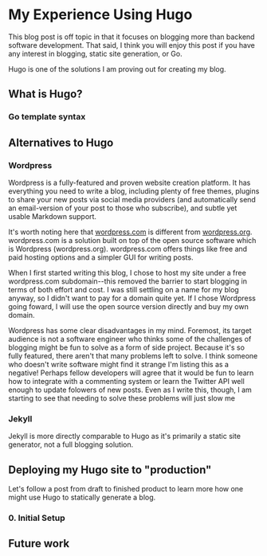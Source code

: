 # My Experience Using Hugo

This blog post is off topic in that it focuses on blogging more than backend software development. That said, I think you will enjoy this post if you have any interest in blogging, static site generation, or Go.

Hugo is one of the solutions I am proving out for creating my blog.

## What is Hugo?

### Go template syntax

## Alternatives to Hugo

### Wordpress

Wordpress is a fully-featured and proven website creation platform. It has everything you need to write a blog, including plenty of free themes, plugins to share your new posts via social media providers (and automatically send an email-version of your post to those who subscribe), and subtle yet usable Markdown support.

It's worth noting here that [wordpress.com](https://wordpress.com/) is different from [wordpress.org](https://wordpress.org/). wordpress.com is a solution built on top of the open source software which is Wordpress (wordpress.org). wordpress.com offers things like free and paid hosting options and a simpler GUI for writing posts.

When I first started writing this blog, I chose to host my site under a free wordpress.com subdomain--this removed the barrier to start blogging in terms of both effort and cost. I was still settling on a name for my blog anyway, so I didn't want to pay for a domain quite yet. If I chose Wordpress going foward, I will use the open source version directly and buy my own domain.

Wordpress has some clear disadvantages in my mind. Foremost, its target audience is not a software engineer who thinks some of the challenges of blogging might be fun to solve as a form of side project. Because it's so fully featured, there aren't that many problems left to solve. I think someone who doesn't write software might find it strange I'm listing this as a negative! Perhaps fellow developers will agree that it would be fun to learn how to integrate with a commenting system or learn the Twitter API well enough to update folowers of new posts. Even as I write this, though, I am starting to see that needing to solve these problems will just slow me

### Jekyll

Jekyll is more directly comparable to Hugo as it's primarily a static site generator, not a full blogging solution.

## Deploying my Hugo site to "production"

Let's follow a post from draft to finished product to learn more how one might use Hugo to statically generate a blog.

### 0. Initial Setup



## Future work
